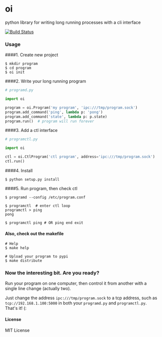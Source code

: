 oi
==
python library for writing long running processes with a cli interface

[![Build Status](https://travis-ci.org/walkr/oi.svg?branch=master)](https://travis-ci.org/walkr/oi)


### Usage

####1. Create new project

```shell
$ mkdir program
$ cd program
$ oi init
```


####2. Write your long running program

```python
# programd.py

import oi

program = oi.Program('my program', 'ipc:///tmp/program.sock')
program.add_command('ping', lambda p: 'pong')
program.add_command('state', lambda p: p.state)
program.run()  # program will run forever
```

####3. Add a ctl interface

```python
# programctl.py

import oi

ctl = oi.CtlProgram('ctl program', address='ipc:///tmp/program.sock')
ctl.run()
```

####4. Install

```shell
$ python setup.py install
```

####5. Run program, then check ctl
```shell
$ programd --config /etc/program.conf

$ programctl  # enter ctl loop
programctl > ping
pong

$ programctl ping # OR ping end exit
```

#### Also, check out the makefile
```shell
# Help
$ make help

# Upload your program to pypi
$ make distribute
```

### Now the interesting bit. Are you ready?
Run your program on one computer, then control it from another with a single line change (actually two).

Just change the address `ipc:///tmp/program.sock` to a tcp address, such as `tcp://192.168.1.100:5000` in both your `programd.py` and `programctl.py`. That's it! (:


#### License

MIT License
